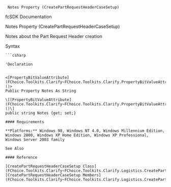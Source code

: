 ﻿     Notes Property (CreatePartRequestHeaderCaseSetup)                                                   

fcSDK Documentation

Notes Property (CreatePartRequestHeaderCaseSetup)

Notes about the Part Request Header creation

Syntax

```vbnet
```csharp

'Declaration
 

<[PropertyBitValueAttribute](FChoice.Toolkits.Clarify~FChoice.Toolkits.Clarify.PropertyBitValueAttribute.md)()>
Public Property Notes As String

\[[PropertyBitValueAttribute](FChoice.Toolkits.Clarify~FChoice.Toolkits.Clarify.PropertyBitValueAttribute.md)()\]
public string Notes {get; set;}

#### Requirements

**Platforms:** Windows 98, Windows NT 4.0, Windows Millennium Edition, Windows 2000, Windows XP Home Edition, Windows XP Professional, Windows Server 2003 family

See Also

#### Reference

[CreatePartRequestHeaderCaseSetup Class](FChoice.Toolkits.Clarify~FChoice.Toolkits.Clarify.Logistics.CreatePartRequestHeaderCaseSetup.md)  
[CreatePartRequestHeaderCaseSetup Members](FChoice.Toolkits.Clarify~FChoice.Toolkits.Clarify.Logistics.CreatePartRequestHeaderCaseSetup_members.md)